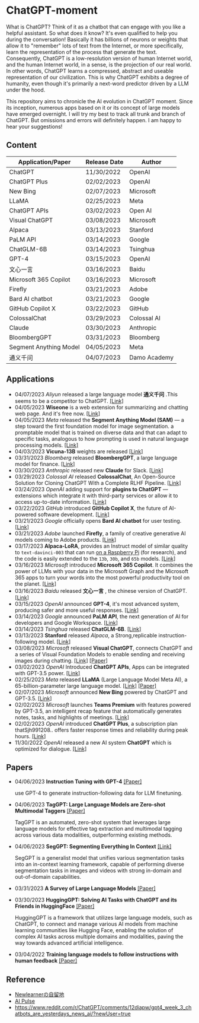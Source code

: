 # ChatGPT-moment
What is ChatGPT? Think of it as a chatbot that can engage with you like a helpful assistant. So what does it know? It's even qualified to help you during the conversation! Basically it has billions of neurons or weights that allow it to "remember" lots of text from the Internet, or more specifically, learn the representation of the process that generate the text. Consequently, ChatGPT is a low-resolution version of human Internet world, and the human Internet world, in a sense, is the projection of our real world. In other words, ChatGPT learns a compressed, abstract and useable representation of our civilization. This is why ChatGPT exhibits a degree of humanity, even though it's primarily a next-word predictor driven by a LLM under the hood.

This repository aims to chronicle the AI evolution in ChatGPT moment. Since its inception, numerous apps based on it or its concept of large models have emerged overnight. I will try my best to track all trunk and branch of ChatGPT. But omissions and errors will definitely happen. I am happy to hear your suggestions!

## Content

| Application/Paper      | Release Date | Author       |
| ---------------------- | ------------ | ------------ |
| ChatGPT                | 11/30/2022   | OpenAI       |
| ChatGPT Plus           | 02/02/2023   | OpenAI       |
| New Bing               | 02/07/2023   | Microsoft    |
| LLaMA                  | 02/25/2023   | Meta         |
| ChatGPT APIs           | 03/02/2023   | Open AI      |
| Visual ChatGPT         | 03/08/2023   | Microsoft    |
| Alpaca                 | 03/13/2023   | Stanford     |
| PaLM API               | 03/14/2023   | Google       |
|ChatGLM-6B|03/14/2023|Tsinghua|
| GPT-4                  | 03/15/2023   | OpenAI       |
| 文心一言               | 03/16/2023   | Baidu        |
| Microsoft 365 Copilot  | 03/16/2023   | Microsoft    |
| Firefly                | 03/21/2023   | Adobe        |
| Bard AI chatbot        | 03/21/2023   | Google       |
| GitHub Copilot X       | 03/22/2023   | GitHub       |
| ColossalChat           | 03/29/2023   | Colossal AI  |
|Claude|03/30/2023|Anthropic|
| BloombergGPT           | 03/31/2023   | Bloomberg    |
| Segment Anything Model | 04/05/2023   | Meta         |
| 通义千问               | 04/07/2023   | Damo Academy |



## Applications

+ 04/07/2023 *Aliyun* released a large language model **通义千问** .This seems to be a competitor to ChatGPT. [[Link]](https://tongyi.aliyun.com/) 
+ 04/05/2023 **Wiseone** is a web extension for summarizing and chatting web page.  And it's free now. [[Link]](https://wiseone.io/) 
+ 04/05/2023 *Meta* released the **Segment Anything Model (SAM)** — a step toward the first foundation model for image segmentation. a promptable model that is trained on diverse data and that can adapt to specific tasks, analogous to how prompting is used in natural language processing models. [[Link]](https://github.com/facebookresearch/segment-anything)
+ 04/03/2023 **Vicuna-13B** weights are released [[Link]](https://github.com/lm-sys/FastChat/#vicuna-weights) 
+ 03/31/2023 *Bloomberg* released **BloombergGPT**, a large language model for finance. [[Link]](https://arxiv.org/abs/2303.17564) 
+ 03/30/2023 *Anthropic* released new **Claude** for Slack. [[Link]](https://www.anthropic.com/index/claude-now-in-slack) 
+ 03/29/2023 *Colossal AI* released **ColossalChat**, An Open-Source Solution for Cloning ChatGPT With a Complete RLHF Pipeline. [[Link]](https://chat.colossalai.org/) 
+ 03/24/2023 *OpenAI* adding support for **plugins to ChatGPT** — extensions which integrate it with third-party services or allow it to access up-to-date information. [[Link]](https://openai.com/blog/chatgpt-plugins) 
+ 03/22/2023 *GitHub* introduced **GitHub Copilot X**, the future of AI-powered software development. [[Link]](https://github.com/features/preview/copilot-x) 
+ 03/21/2023 *Google* officially opens **Bard AI chatbot** for user testing. [[Link]](https://bard.google.com/) 
+ 03/21/2023 *Adobe* launched **Firefly**, a family of creative generative AI models coming to Adobe products. [[Link]](https://www.adobe.com/sensei/generative-ai/firefly.html) 
+ 03/17/2023 **Alpaca-LoRA**, provides an Instruct model of similar quality to `text-davinci-003` that can run [on a Raspberry Pi](https://twitter.com/miolini/status/1634982361757790209) (for research), and the code is easily extended to the `13b`, `30b`, and `65b` models. [[Link]](https://github.com/tloen/alpaca-lora) 
+ 03/16/2023 *Microsoft* introduced **Microsoft 365 Copilot**. It combines the power of LLMs with your data in the Microsoft Graph and the Microsoft 365 apps to turn your words into the most powerful productivity tool on the planet. [[Link]](https://news.microsoft.com/reinventing-productivity/) 
+ 03/16/2023 *Baidu* released **文心一言** , the chinese version of ChatGPT. [[Link]](https://yiyan.baidu.com/welcome) 
+ 03/15/2023 *OpenAI* announced **GPT-4**, it's most advanced system, producing safer and more useful responses. [[Link]](https://openai.com/product/gpt-4) 
+ 03/14/2023 *Google* announced **PaLM API**, the next generation of AI for developers and Google Workspace. [[Link]](https://developers.googleblog.com/2023/03/announcing-palm-api-and-makersuite.html) 
+ 03/14/2023 *Tsinghua* released **ChatGLM-6B**. [[Link]](https://github.com/THUDM/ChatGLM-6B) 
+ 03/13/2023 **Stanford** released *Alpaca*, a Strong,replicable instruction-following model. [[Link]](https://crfm.stanford.edu/2023/03/13/alpaca.html) 
+ 03/08/2023 *Microsoft* released **Visual ChatGPT**, connects ChatGPT and a series of Visual Foundation Models to enable sending and receiving images during chatting. [[Link]](https://github.com/microsoft/visual-chatgpt) [[Paper]](https://arxiv.org/abs/2303.04671) 
+ 03/02/2023 *OpenAI* Introduced **ChatGPT APIs**, Apps can be integrated with GPT-3.5 power. [[Link]](https://openai.com/blog/introducing-chatgpt-and-whisper-apis) 
+ 02/25/2023 *Meta* released **LLaMA** (Large Language Model Meta AI), a 65-billion-parameter large language model. [[Link]](https://ai.facebook.com/blog/large-language-model-llama-meta-ai/) [[Paper]](https://arxiv.org/abs/2302.13971) 
+ 02/07/2023 *Microsoft* announced **New Bing** powered by ChatGPT and GPT-3.5. [[Link]](https://www.bing.com/new) 
+ 02/02/2023 *Microsoft* launches **Teams Premium** with features powered by GPT-3.5, an intelligent recap feature that automatically generates notes, tasks, and highlights of meetings. [[Link]](https://www.theverge.com/2023/2/2/23582610/microsoft-teams-premium-openai-gpt-features) 
+ 02/02/2023 *OpenAI* introduced  **ChatGPT Plus**, a subscription plan thatSjh991208.. offers faster response times and reliability during peak hours. [[Link]](https://openai.com/blog/chatgpt-plus) 
+ 11/30/2022 *OpenAI* released a new AI system **ChatGPT** which is optimized for dialogue. [[Link]](https://chat.openai.com/)

## Papers

+ 04/06/2023 **Instruction Tuning with GPT-4** [[Paper]](https://arxiv.org/abs/2304.03277) 

  use GPT-4 to generate instruction-following data for LLM finetuning.

+ 04/06/2023 **TagGPT: Large Language Models are Zero-shot Multimodal Taggers** [[Paper]](https://arxiv.org/abs/2304.03022) 

  TagGPT is an automated, zero-shot system that leverages large language models for effective tag extraction and multimodal tagging across various data modalities, outperforming existing methods.

+ 04/06/2023 **SegGPT: Segmenting Everything In Context** [[Link]](https://arxiv.org/abs/2304.03284) 

  SegGPT is a generalist model that unifies various segmentation tasks into an in-context learning framework, capable of performing diverse segmentation tasks in images and videos with strong in-domain and out-of-domain capabilities.

+ 03/31/2023 **A Survey of Large Language Models** [[Paper]](https://arxiv.org/abs/2303.18223) 

+ 03/30/2023 **HuggingGPT: Solving AI Tasks with ChatGPT and its Friends in HuggingFace** [[Paper]](https://arxiv.org/abs/2303.17580) 

  HuggingGPT is a framework that utilizes large language models, such as ChatGPT, to connect and manage various AI models from machine learning communities like Hugging Face, enabling the solution of complex AI tasks across multiple domains and modalities, paving the way towards advanced artificial intelligence.

+ 03/04/2022 **Training language models to follow instructions with human feedback** [[Paper]](https://arxiv.org/pdf/2203.02155.pdf) 



## Reference 

+ [Newlearnerの自留地](https://t.me/NewlearnerChannel/3050)
+ [AI Pulse](https://aipulse.one/)  
+ https://www.reddit.com/r/ChatGPT/comments/12diapw/gpt4_week_3_chatbots_are_yesterdays_news_ai/?newUser=true

